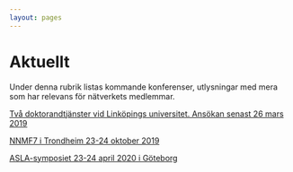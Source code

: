 ```yaml
---
layout: pages
---
```


# Aktuellt

Under denna rubrik listas kommande konferenser, utlysningar med mera som har relevans för nätverkets medlemmar.

[Två doktorandtjänster vid Linköpings universitet. Ansökan senast 26 mars 2019](https://liu.se/jobba-pa-liu/lediga-jobb?rmpage=job&rmjob=10333&rmlang=SE)

[NNMF7 i Trondheim 23-24 oktober 2019](https://www.ntnu.no/nnmf7)

[ASLA-symposiet 23-24 april 2020 i Göteborg](https://asla2020.wordpress.com/)
